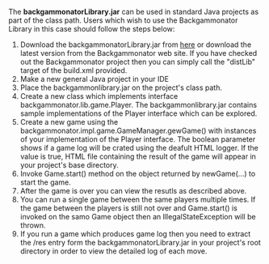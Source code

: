 The **backgammonatorLibrary.jar** can be used in standard Java projects as part of the class path. Users which wish to use the Backgammonator Library in this case should follow the steps below:

  1. Download the backgammonatorLibrary.jar from [here](http://code.google.com/p/backgammonator/downloads/list) or download the latest version from the Backgammonator web site. If you have checked out the Backgammonator project then you can simply call the "distLib" target of the build.xml provided.
  1. Make a new general Java project in your IDE
  1. Place the backgammonlibrary.jar on the project's class path.
  1. Create a new class which implements interface backgammonator.lib.game.Player. The backgammonlibrary.jar contains sample implementations of the Player interface which can be explored.
  1. Create a new game using the backgammonator.impl.game.GameManager.gewGame() with instances of your implementation of the Player interface. The boolean parameter shows if a game log will be crated using the deafult HTML logger. If the value is true, HTML file containing the result of the game will appear in your project's base directory.
  1. Invoke Game.start() method on the object returned by newGame(...) to start the game.
  1. After the game is over you can view the resutls as described above.
  1. You can run a single game between the same players multiple times. If the game between the players is still not over and Game.start() is invoked on the samo Game object then an IllegalStateException will be thrown.
  1. If you run a game which produces game log then you need to extract the /res entry form the backgammonatorLibrary.jar in your project's root directory in order to view the detailed log of each move.